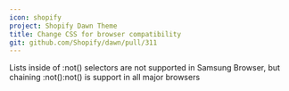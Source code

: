 ```yaml
---
icon: shopify
project: Shopify Dawn Theme
title: Change CSS for browser compatibility
git: github.com/Shopify/dawn/pull/311
---
```


Lists inside of :not() selectors are not supported in Samsung Browser, but chaining :not():not() is support in all major browsers
